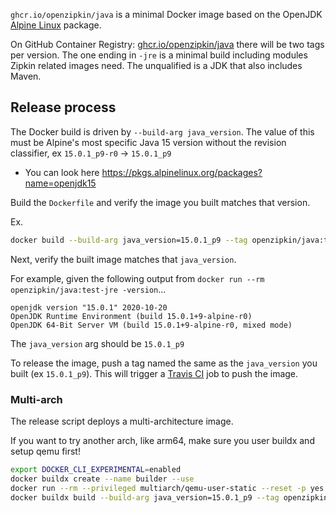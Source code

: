 `ghcr.io/openzipkin/java` is a minimal Docker image based on the OpenJDK [Alpine Linux](https://hub.docker.com/_/alpine) package.

On GitHub Container Registry: [ghcr.io/openzipkin/java](https://github.com/orgs/openzipkin/packages/container/package/java) there will be two tags
per version. The one ending in `-jre` is a minimal build including modules Zipkin related images
need. The unqualified is a JDK that also includes Maven.

## Release process
The Docker build is driven by `--build-arg java_version`. The value of this must be Alpine's
most specific Java 15 version without the revision classifier, ex `15.0.1_p9-r0` -> `15.0.1_p9`
 * You can look here https://pkgs.alpinelinux.org/packages?name=openjdk15

Build the `Dockerfile` and verify the image you built matches that version.

Ex.
```bash
docker build --build-arg java_version=15.0.1_p9 --tag openzipkin/java:test-jre --target jre .
```

Next, verify the built image matches that `java_version`.

For example, given the following output from `docker run --rm openzipkin/java:test-jre -version`...
```
openjdk version "15.0.1" 2020-10-20
OpenJDK Runtime Environment (build 15.0.1+9-alpine-r0)
OpenJDK 64-Bit Server VM (build 15.0.1+9-alpine-r0, mixed mode)
```
The `java_version` arg should be `15.0.1_p9`

To release the image, push a tag named the same as the `java_version` you built (ex `15.0.1_p9`).
This will trigger a [Travis CI](https://travis-ci.org/openzipkin/docker-java) job to push the image.

### Multi-arch
The release script deploys a multi-architecture image.

If you want to try another arch, like arm64, make sure you user buildx and setup qemu first!
```bash
export DOCKER_CLI_EXPERIMENTAL=enabled
docker buildx create --name builder --use
docker run --rm --privileged multiarch/qemu-user-static --reset -p yes
docker buildx build --build-arg java_version=15.0.1_p9 --tag openzipkin/java:test-jre --platform=linux/arm64 --target jre --load .
```
